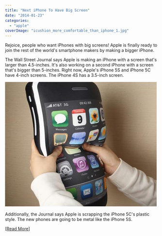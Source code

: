 ```yaml
---
title: "Next iPhone To Have Big Screen"
date: "2014-01-23"
categories: 
  - "apple"
coverImage: "icushion_more_comfortable_than_iphone_1.jpg"
---
```


Rejoice, people who want iPhones with big screens! Apple is finally ready to join the rest of the world's smartphone makers by making a bigger iPhone.

The Wall Street Journal says Apple is making an iPhone with a screen that's larger than 4.5-inches. It's also working on a second iPhone with a screen that's bigger than 5-inches. Right now, Apple's iPhone 5S and iPhone 5C have 4-inch screens. The iPhone 4S has a 3.5-inch screen.

[![Big iPhone cushion](images/icushion_more_comfortable_than_iphone_1.jpg)](http://iCosmoGeek.com/wp-content/uploads/2014/01/icushion_more_comfortable_than_iphone_1.jpg)

Additionally, the Journal says Apple is scrapping the iPhone 5C's plastic style. The new phones are going to be metal like the iPhone 5S.

\[[Read More](http://online.wsj.com/news/articles/SB10001424052702304856504579338611620927036?mod=wsj_nview_latest)\]

